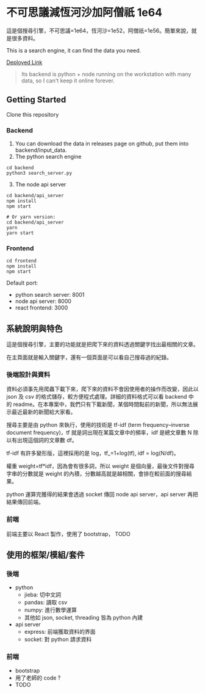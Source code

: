 # 不可思議減恆河沙加阿僧祇 1e64
這是個搜尋引擎，不可思議=1e64，恆河沙=1e52，阿僧祇=1e56。簡單來說，就是很多資料。

This is a search engine, it can find the data you need.

[Deployed Link](http://homepage.ntu.edu.tw/~b04501002/1e64/)
> Its backend is python + node running on the workstation with many data, so I can't keep it online forever.

## Getting Started
Clone this repository

### Backend
1. You can download the data in releases page on github, put them into backend/input\_data.
2. The python search engine
```
cd backend
python3 search_server.py
```
3. The node api server
```
cd backend/api_server
npm install
npm start

# Or yarn version:
cd backend/api_server
yarn
yarn start
```

### Frontend
```
cd frontend
npm install
npm start
```

Default port:
- python search server: 8001
- node api server: 8000
- react frontend: 3000

## 系統說明與特色
這是個搜尋引擎，主要的功能就是把爬下來的資料透過關鍵字找出最相關的文章。

在主頁面就是輸入關鍵字，還有一個頁面是可以看自己搜尋過的紀錄。

### 後端設計與資料
資料必須事先用爬蟲下載下來，爬下來的資料不會因使用者的操作而改變，因此以 json 及 csv 的格式儲存，較方便程式處理。詳細的資料格式可以看 backend 中的 readme。在本專案中，我們只有下載新聞，某個時間點前的新聞，所以無法展示最近最新的新聞給大家看。

搜尋主要是由 python 來執行，使用的技術是 tf-idf (term frequency–inverse document frequency)，tf 就是詞出現在某篇文章中的頻率，idf 是總文章數 N 除以有出現這個詞的文章數 df。

tf-idf 有許多變形版，這裡採用的是 log，tf\_=1+log(tf), idf = log(N/df)。

權重 weight=tf\*idf，因為會有很多詞，所以 weight 是個向量，最後文件對搜尋字串的分數就是 weight 的內積，分數越高就是越相關，會排在較前面的搜尋結果。

python 運算完獲得的結果會透過 socket 傳回 node api server，api server 再把結果傳回前端。

### 前端
前端主要以 React 製作，使用了 bootstrap， TODO

## 使用的框架/模組/套件
### 後端
- python
  - jieba: 切中文詞
  - pandas: 讀取 csv
  - numpy: 進行數學運算
  - 其他如 json, socket, threading 皆為 python 內建
- api server
  - express: 前端獲取資料的界面
  - socket: 對 python 請求資料

### 前端
- bootstrap
- 用了老師的 code ?
- TODO
